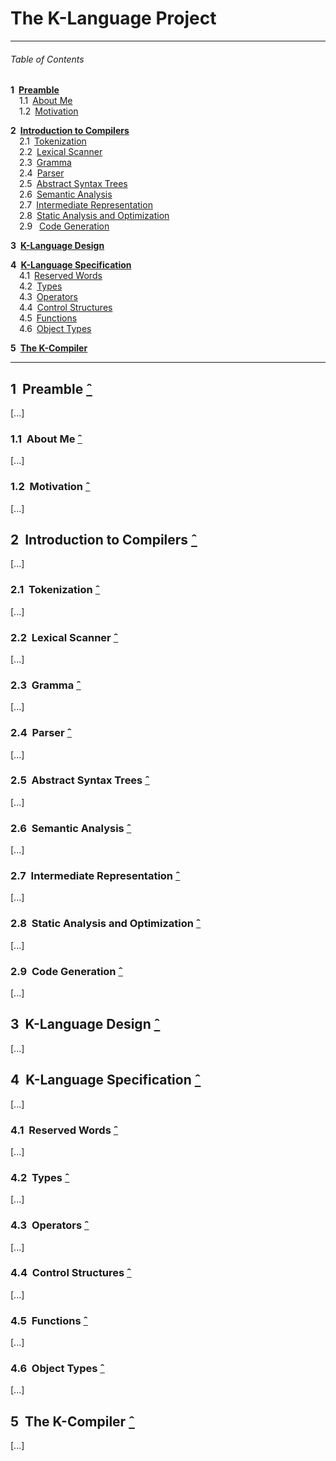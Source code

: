 # The K-Language Project

---
###### Table of Contents

__1&ensp;[Preamble](#1-preamble-ˆ)__  
&ensp;&ensp;1.1&ensp;[About Me](#11-about-me-ˆ)  
&ensp;&ensp;1.2&ensp;[Motivation](#12-motivation-ˆ)  

__2&ensp;[Introduction to Compilers](#2-introduction-to-compilers-ˆ)__  
&ensp;&ensp;2.1&ensp;[Tokenization](#21-tokenization-ˆ)  
&ensp;&ensp;2.2&ensp;[Lexical Scanner](#22-lexical-scanner-ˆ)  
&ensp;&ensp;2.3&ensp;[Gramma](#23-gramma-ˆ)  
&ensp;&ensp;2.4&ensp;[Parser](#24-parser-ˆ)  
&ensp;&ensp;2.5&ensp;[Abstract Syntax Trees](#25-abstract-syntax-trees-ˆ)  
&ensp;&ensp;2.6&ensp;[Semantic Analysis](#26-semantic-analysis-ˆ)  
&ensp;&ensp;2.7&ensp;[Intermediate Representation](#27-intermediate-representation-ˆ)  
&ensp;&ensp;2.8&ensp;[Static Analysis and Optimization](#28-static-analysis-and-optimization-ˆ)  
&ensp;&ensp;2.9&ensp; [Code Generation](#29-code-generation-ˆ)  

__3&ensp;[K-Language Design](#3-k-language-design-ˆ)__  

__4&ensp;[K-Language Specification](#4-k-language-specification-ˆ)__  
&ensp;&ensp;4.1&ensp;[Reserved Words](#41-reserved-words-ˆ)  
&ensp;&ensp;4.2&ensp;[Types](#42-types-ˆ)  
&ensp;&ensp;4.3&ensp;[Operators](#43-operators-ˆ)  
&ensp;&ensp;4.4&ensp;[Control Structures](#44-control-structures-ˆ)  
&ensp;&ensp;4.5&ensp;[Functions](#45-functions-ˆ)  
&ensp;&ensp;4.6&ensp;[Object Types](#46-object-types-ˆ)  

__5&ensp;[The K-Compiler](#5-the-k-compiler-ˆ)__

---

## 1&nbsp; Preamble [&#710;](#table-of-contents)
[...]

### 1.1&nbsp; About Me [&#710;](#table-of-contents)
[...]

### 1.2&nbsp; Motivation [&#710;](#table-of-contents)
[...]

## 2&nbsp; Introduction to Compilers [&#710;](#table-of-contents)
[...]

### 2.1&nbsp; Tokenization [&#710;](#table-of-contents)
[...]

### 2.2&nbsp; Lexical Scanner [&#710;](#table-of-contents)
[...]

### 2.3&nbsp; Gramma [&#710;](#table-of-contents)
[...]

### 2.4&nbsp; Parser [&#710;](#table-of-contents)
[...]

### 2.5&nbsp; Abstract Syntax Trees [&#710;](#table-of-contents)
[...]

### 2.6&nbsp; Semantic Analysis [&#710;](#table-of-contents)
[...]

### 2.7&nbsp; Intermediate Representation [&#710;](#table-of-contents)
[...]

### 2.8&nbsp; Static Analysis and Optimization [&#710;](#table-of-contents)
[...]

### 2.9&nbsp; Code Generation [&#710;](#table-of-contents)
[...]


## 3&nbsp; K-Language Design [&#710;](#table-of-contents)
[...]

## 4&nbsp; K-Language Specification [&#710;](#table-of-contents)
[...]

### 4.1&nbsp; Reserved Words [&#710;](#table-of-contents)
[...]

### 4.2&nbsp; Types [&#710;](#table-of-contents)
[...]

### 4.3&nbsp; Operators [&#710;](#table-of-contents)
[...]

### 4.4&nbsp; Control Structures [&#710;](#table-of-contents)
[...]

### 4.5&nbsp; Functions [&#710;](#table-of-contents)
[...]

### 4.6&nbsp; Object Types [&#710;](#table-of-contents)
[...]


## 5&nbsp; The K-Compiler [&#710;](#table-of-contents)
[...]
